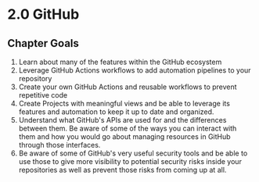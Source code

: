 # 2.0 GitHub

## Chapter Goals

 1. Learn about many of the features within the GitHub ecosystem
 2. Leverage GitHub Actions workflows to add automation pipelines to your repository
 3. Create your own GitHub Actions and reusable workflows to prevent repetitive code
 4. Create Projects with meaningful views and be able to leverage its features and automation to keep it up to date and organized.
 5. Understand what GitHub's APIs are used for and the differences between them.  Be aware of some of the ways you can interact with them and how you would go about managing resources in GitHub through those interfaces.
 6. Be aware of some of GitHub's very useful security tools and be able to use those to give more visibility to potential security risks inside your repositories as well as prevent those risks from coming up at all.

